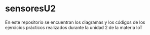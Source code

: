 # sensoresU2
En este repositorio se encuentran los diagramas y los códigos de los ejercicios prácticos realizados durante la unidad 2 de la materia IoT

